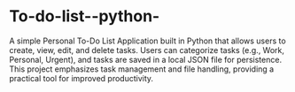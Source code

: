 # To-do-list--python-
A simple Personal To-Do List Application built in Python that allows users to create, view, edit, and delete tasks. Users can categorize tasks (e.g., Work, Personal, Urgent), and tasks are saved in a local JSON file for persistence. This project emphasizes task management and file handling, providing a practical tool for improved productivity.
